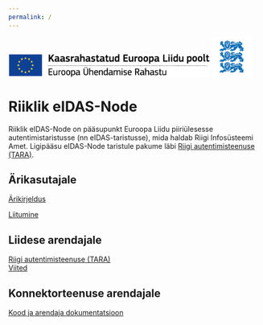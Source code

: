 ```yaml
---
permalink: /
---
```


<img src='img/ee_cef_0.png' style='width:400px'>

<img src='img/LOVID.png' style='width: 80px;'>

# Riiklik eIDAS-Node

Riiklik eIDAS-Node on pääsupunkt Euroopa Liidu piiriülesesse autentimistaristusse (nn eIDAS-taristusse), mida haldab Riigi Infosüsteemi Amet. Ligipääsu eIDAS-Node taristule pakume läbi [Riigi autentimisteenuse (TARA)](https://e-gov.github.io/TARA-Doku/).

## Ärikasutajale

[Ärikirjeldus](Arikirjeldus)<br>

<p><a href='https://www.ria.ee/et/riigi-infosusteem/eid/partnerile.html#tara' class='nupp'>Liitumine</a></p>

## Liidese arendajale

[Riigi autentimisteenuse (TARA)](https://e-gov.github.io/TARA-Doku/)<br>
[Viited](Viited)

## Konnektorteenuse arendajale

[Kood ja arendaja dokumentatsioon](Arendajale)

